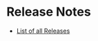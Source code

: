 # Release Notes

* [List of all Releases](https://github.com/Computer-Kurzweil/computer_kurzweil/releases)

